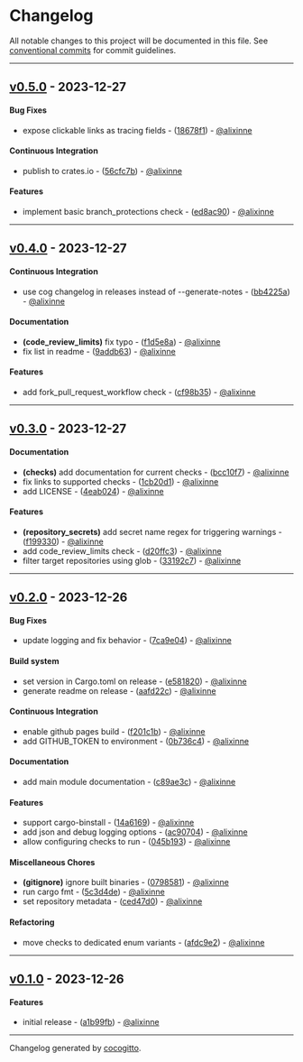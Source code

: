 # Changelog
All notable changes to this project will be documented in this file. See [conventional commits](https://www.conventionalcommits.org/) for commit guidelines.

- - -
## [v0.5.0](https://github.com/alixinne/ghsec/compare/v0.4.0..v0.5.0) - 2023-12-27
#### Bug Fixes
- expose clickable links as tracing fields - ([18678f1](https://github.com/alixinne/ghsec/commit/18678f191cd3d8118123b192677704323a958b5b)) - [@alixinne](https://github.com/alixinne)
#### Continuous Integration
- publish to crates.io - ([56cfc7b](https://github.com/alixinne/ghsec/commit/56cfc7bd37f4f66f1d883c7e45961cbc5063240b)) - [@alixinne](https://github.com/alixinne)
#### Features
- implement basic branch_protections check - ([ed8ac90](https://github.com/alixinne/ghsec/commit/ed8ac908ad89b6550539353ec270e83fa54b38a5)) - [@alixinne](https://github.com/alixinne)

- - -

## [v0.4.0](https://github.com/alixinne/ghsec/compare/v0.3.0..v0.4.0) - 2023-12-27
#### Continuous Integration
- use cog changelog in releases instead of --generate-notes - ([bb4225a](https://github.com/alixinne/ghsec/commit/bb4225a6c655673d9e8fdb0baabe52f002605df1)) - [@alixinne](https://github.com/alixinne)
#### Documentation
- **(code_review_limits)** fix typo - ([f1d5e8a](https://github.com/alixinne/ghsec/commit/f1d5e8af40c61021f8dc1721646f59682d767aef)) - [@alixinne](https://github.com/alixinne)
- fix list in readme - ([9addb63](https://github.com/alixinne/ghsec/commit/9addb634cabc2cfd92d246bd29cf8f89aa33690d)) - [@alixinne](https://github.com/alixinne)
#### Features
- add fork_pull_request_workflow check - ([cf98b35](https://github.com/alixinne/ghsec/commit/cf98b35491bbb90572a63f9235d7c2ae456cfcae)) - [@alixinne](https://github.com/alixinne)

- - -

## [v0.3.0](https://github.com/alixinne/ghsec/compare/v0.2.0..v0.3.0) - 2023-12-27
#### Documentation
- **(checks)** add documentation for current checks - ([bcc10f7](https://github.com/alixinne/ghsec/commit/bcc10f7fa5b6aaaad8cc0a4dfe70b437a7f03b33)) - [@alixinne](https://github.com/alixinne)
- fix links to supported checks - ([1cb20d1](https://github.com/alixinne/ghsec/commit/1cb20d1742204e32b3dfda8823188671329e014e)) - [@alixinne](https://github.com/alixinne)
- add LICENSE - ([4eab024](https://github.com/alixinne/ghsec/commit/4eab024c9fa9f7607ab342f3af3dcc4c5899b3a9)) - [@alixinne](https://github.com/alixinne)
#### Features
- **(repository_secrets)** add secret name regex for triggering warnings - ([f199330](https://github.com/alixinne/ghsec/commit/f1993301d26a606238d6482ebb4c6d8df69869bd)) - [@alixinne](https://github.com/alixinne)
- add code_review_limits check - ([d20ffc3](https://github.com/alixinne/ghsec/commit/d20ffc3d0865e9336549d881d38b513428a33743)) - [@alixinne](https://github.com/alixinne)
- filter target repositories using glob - ([33192c7](https://github.com/alixinne/ghsec/commit/33192c75f195c70ab76419c57468d29046410dbc)) - [@alixinne](https://github.com/alixinne)

- - -

## [v0.2.0](https://github.com/alixinne/ghsec/compare/v0.1.0..v0.2.0) - 2023-12-26
#### Bug Fixes
- update logging and fix behavior - ([7ca9e04](https://github.com/alixinne/ghsec/commit/7ca9e041505ff1a78917ecd488031647dad5b24c)) - [@alixinne](https://github.com/alixinne)
#### Build system
- set version in Cargo.toml on release - ([e581820](https://github.com/alixinne/ghsec/commit/e581820b78a6201ac7064f0555fa5d7b18c8a734)) - [@alixinne](https://github.com/alixinne)
- generate readme on release - ([aafd22c](https://github.com/alixinne/ghsec/commit/aafd22cb4830ca9c86b9892280aa4a0d90b75e4d)) - [@alixinne](https://github.com/alixinne)
#### Continuous Integration
- enable github pages build - ([f201c1b](https://github.com/alixinne/ghsec/commit/f201c1b02df6378e8311a965aec2ce2b29a68bef)) - [@alixinne](https://github.com/alixinne)
- add GITHUB_TOKEN to environment - ([0b736c4](https://github.com/alixinne/ghsec/commit/0b736c40eedaaca8b5b100c2dacd8709113db645)) - [@alixinne](https://github.com/alixinne)
#### Documentation
- add main module documentation - ([c89ae3c](https://github.com/alixinne/ghsec/commit/c89ae3cb91bf8638b1868c0e0a83c4cc3193af0f)) - [@alixinne](https://github.com/alixinne)
#### Features
- support cargo-binstall - ([14a6169](https://github.com/alixinne/ghsec/commit/14a6169622afffad0ee7d54a3c0ed6be3e48e104)) - [@alixinne](https://github.com/alixinne)
- add json and debug logging options - ([ac90704](https://github.com/alixinne/ghsec/commit/ac907040c75b16719b92e27326ac44ebe6a7b31a)) - [@alixinne](https://github.com/alixinne)
- allow configuring checks to run - ([045b193](https://github.com/alixinne/ghsec/commit/045b193f4bb1f056f0f5b3e6231461b4452e51c2)) - [@alixinne](https://github.com/alixinne)
#### Miscellaneous Chores
- **(gitignore)** ignore built binaries - ([0798581](https://github.com/alixinne/ghsec/commit/07985815a8ca6c85129559eb85a72b3e7e3036cd)) - [@alixinne](https://github.com/alixinne)
- run cargo fmt - ([5c3d4de](https://github.com/alixinne/ghsec/commit/5c3d4de207273d33b06b778c6b84f799e7c0610d)) - [@alixinne](https://github.com/alixinne)
- set repository metadata - ([ced47d0](https://github.com/alixinne/ghsec/commit/ced47d0bfafbcd5279187b5289eca7c36c035927)) - [@alixinne](https://github.com/alixinne)
#### Refactoring
- move checks to dedicated enum variants - ([afdc9e2](https://github.com/alixinne/ghsec/commit/afdc9e24fae84a87dcd511c31f9bd8c0ad0de199)) - [@alixinne](https://github.com/alixinne)

- - -

## [v0.1.0](https://github.com/alixinne/ghsec/compare/a5ebcac1e753e61f29505b1b33e63c7e14a74eb3..v0.1.0) - 2023-12-26
#### Features
- initial release - ([a1b99fb](https://github.com/alixinne/ghsec/commit/a1b99fb254f376545f80a045c8826f7efcb0de5b)) - [@alixinne](https://github.com/alixinne)

- - -

Changelog generated by [cocogitto](https://github.com/cocogitto/cocogitto).